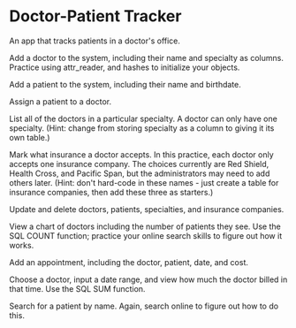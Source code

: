 Doctor-Patient Tracker
==============

An app that tracks patients in a doctor's office.

Add a doctor to the system, including their name and specialty as columns. Practice using attr_reader, and hashes to initialize your objects.

Add a patient to the system, including their name and birthdate.

Assign a patient to a doctor.

List all of the doctors in a particular specialty. A doctor can only have one specialty. (Hint: change from storing specialty as a column to giving it its own table.)

Mark what insurance a doctor accepts. In this practice, each doctor only accepts one insurance company. The choices currently are Red Shield, Health Cross, and Pacific Span, but the administrators may need to add others later. (Hint: don't hard-code in these names - just create a table for insurance companies, then add these three as starters.)

Update and delete doctors, patients, specialties, and insurance companies.

View a chart of doctors including the number of patients they see. Use the SQL COUNT function; practice your online search skills to figure out how it works.

Add an appointment, including the doctor, patient, date, and cost.

Choose a doctor, input a date range, and view how much the doctor billed in that time. Use the SQL SUM function.

Search for a patient by name. Again, search online to figure out how to do this.
